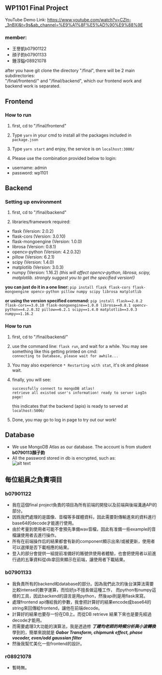## WP1101 Final Project

YouTube Demo Link: https://www.youtube.com/watch?v=CZln-_3nBXI&t=9s&ab_channel=%E9%A1%8F%E5%AD%90%E9%88%9E

### member:
- 王譽凱b07901122
- 顔子鈞b07901133
- 鍾淳鎰r08921078


after you have git clone the directory "/final", there will be 2 main subdirectories:  
"/final/frontend/" and "/final/backend", which our frontend work and backend work is separated.

## Frontend

### How to run
1. first, cd to "/final/frontend"

2. Type ```yarn``` in your cmd to install all the packages included in ```package.json```

3. Type ```yarn start``` and enjoy, the service is on ```localhost:3000/```

4. Please use the combination provided below to login: 
- username: admin
- password: wp1101

## Backend

### Setting up environment

1. first, cd to "/final/backend"

2. libraries/framework required:
- flask (Version: 2.0.2)
- flask-cors (Version: 3.0.10)
- flask-mongoengine (Version: 1.0.0)
- librosa (Version: 0.8.1)
- opencv-python (Version: 4.2.0.32)
- pillow (Version: 6.2.1)
- scipy (Version: 1.4.0)
- matplotlib (Version: 3.0.3)
- numpy (Version: 1.16.2) *(this will affect opencv-python, librosa, scipy, matplotlib. strongly suggest you to get the specified version!)*  
  
**you can just do it in a one liner:**
```pip install flask flask-cors flask-mongoengine opencv-python pillow numpy scipy librosa matplotlib```  
  
**or using the version specified command:**
```pip install flask==2.0.2 flask-cors==3.0.10 flask-mongoengine==1.0.0 librosa==0.8.1 opencv-python==4.2.0.32 pillow==6.2.1 scipy==1.4.0 matplotlib==3.0.3 numpy==1.16.2```

### How to run 

1. first, cd to "/final/backend/"

2. use the command line: ```flask run```, and wait for a while. You may see something like this getting printed on cmd:  
   ```connecting to Database, please wait for awhile...```

3. You may also experience ```* Restarting with stat```, it's ok and please wait.

4. finally, you will see:  
    ```
    successfully connect to mongoDB atlas!  
    retrieve all existed user's information! ready to server LogIn page!
    ```
    this indicates that the backend (apis) is ready to served at ```localhost:5000/```

5. Done, you may go to log in page to try out our work!

## Database

- We use MongoDB Atlas as our database. The account is from student **b0790113顏子鈞**
- All the password stored in db is encrypted, such as:  
![alt text](./mongodb.JPG?raw=true)


## 每位組員之負責項目
### b07901122
- 我在這個final project負責的項目為所有前端的開發以及前端與後端溝通API的部分。
- 因爲我們處理的是圖像、音檔等多媒體資料，因此需要對傳輸進來的資料進行base64的decode才能進行使用。
- 由於考量到使用者可能不會預先準備wav音檔，因此有准備一些example的音檔讓使用者去進行操作。
- 所有在前端操作后的結果都會有新的component顯示出來/或被更新，使用者可以選擇是否下載相應的結果。
- 登入的部分會提供一組提前准備好的賬號供使用者體驗，也會把使用者以前進行過的五筆資料從db拿回來顯示在前端，讓使用者下載結果。
  

### b07901133
- 我負責所有的backend和database的部分。因為我們此次的後台演算法需要比較intense的數字運算，而恰好js不擅長做這種工作，
而python有numpy這樣的工具，因此backend的語言是用python，然後api則是用flask來寫。
- 處理frontend api傳給我的參數，我會把計算好的結果encode成base64的string來回傳給frontend，讓他在前端decode。
- 計算好的結果也要存一份在DB上。而從DB retrieve 結果下來也是要先經過decode才能用。
- 而需要處理3大功能的演算法，我是透過修 ***丁建均老師的時頻分析與小波轉換*** 學到的，簡單來說就是 ***Gabor Transform, chipmunk effect, phase vocoder, even/odd gaussian filter***
- 然後我幫忙美化一些frontend的設計。
  
  
### r08921078
- 暫時無。